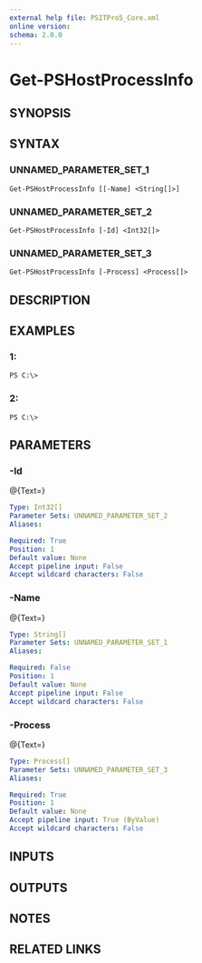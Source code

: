 ```yaml
---
external help file: PSITPro5_Core.xml
online version: 
schema: 2.0.0
---
```


# Get-PSHostProcessInfo
## SYNOPSIS

## SYNTAX

### UNNAMED_PARAMETER_SET_1
```
Get-PSHostProcessInfo [[-Name] <String[]>]
```

### UNNAMED_PARAMETER_SET_2
```
Get-PSHostProcessInfo [-Id] <Int32[]>
```

### UNNAMED_PARAMETER_SET_3
```
Get-PSHostProcessInfo [-Process] <Process[]>
```

## DESCRIPTION

## EXAMPLES

### 1:
```
PS C:\>
```

### 2:
```
PS C:\>
```

## PARAMETERS

### -Id
@{Text=}

```yaml
Type: Int32[]
Parameter Sets: UNNAMED_PARAMETER_SET_2
Aliases: 

Required: True
Position: 1
Default value: None
Accept pipeline input: False
Accept wildcard characters: False
```

### -Name
@{Text=}

```yaml
Type: String[]
Parameter Sets: UNNAMED_PARAMETER_SET_1
Aliases: 

Required: False
Position: 1
Default value: None
Accept pipeline input: False
Accept wildcard characters: False
```

### -Process
@{Text=}

```yaml
Type: Process[]
Parameter Sets: UNNAMED_PARAMETER_SET_3
Aliases: 

Required: True
Position: 1
Default value: None
Accept pipeline input: True (ByValue)
Accept wildcard characters: False
```

## INPUTS

## OUTPUTS

## NOTES

## RELATED LINKS

